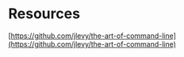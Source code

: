 # Resources

[https://github.com/jlevy/the-art-of-command-line](https://github.com/jlevy/the-art-of-command-line)
